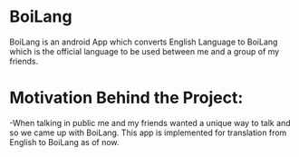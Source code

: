 # BoiLang

BoiLang is an android App which converts English Language to BoiLang which is the official language to be used between me and a group of my friends.

# Motivation Behind the Project:

-When talking in public me and my friends wanted a unique way to talk and so we came up with BoiLang. This app is implemented for translation from English to BoiLang as of now.
